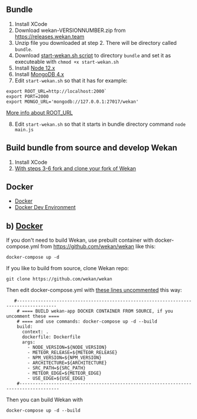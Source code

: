 ## Bundle

1. Install XCode
2. Download wekan-VERSIONNUMBER.zip from https://releases.wekan.team
3. Unzip file you downloaded at step 2. There will be directory called `bundle`.
4. Download [start-wekan.sh script](https://raw.githubusercontent.com/wekan/wekan/master/start-wekan.sh) to directory `bundle` and set it as executeable with `chmod +x start-wekan.sh`
5. Install [Node 12.x](https://nodejs.org/en/)
6. Install [MongoDB 4.x](https://docs.mongodb.com/manual/tutorial/install-mongodb-on-os-x/)
7. Edit `start-wekan.sh` so that it has for example:
```
export ROOT_URL=http://localhost:2000`
export PORT=2000
export MONGO_URL='mongodb://127.0.0.1:27017/wekan'
```
[More info about ROOT_URL](https://github.com/wekan/wekan/wiki/Settings)

8. Edit `start-wekan.sh` so that it starts in bundle directory command `node main.js`

## Build bundle from source and develop Wekan

1. Install XCode
2. [With steps 3-6 fork and clone your fork of Wekan](https://github.com/wekan/wekan-maintainer/wiki/Developing-Wekan-for-Sandstorm#3-fork-wekan-and-clone-your-fork)

## Docker

- [Docker](https://github.com/wekan/wekan/wiki/Docker)
- [Docker Dev Environment](https://github.com/wekan/wekan-dev)

## b) [Docker](https://github.com/wekan/wekan/wiki/Docker)

If you don't need to build Wekan, use prebuilt container with docker-compose.yml from https://github.com/wekan/wekan like this:
```
docker-compose up -d
```

If you like to build from source, clone Wekan repo:
```
git clone https://github.com/wekan/wekan
```
Then edit docker-compose.yml with [these lines uncommented](https://github.com/wekan/wekan/blob/master/docker-compose.yml#L132-L142) this way:
```
   #-------------------------------------------------------------------------------------
    # ==== BUILD wekan-app DOCKER CONTAINER FROM SOURCE, if you uncomment these ====
    # ==== and use commands: docker-compose up -d --build
    build:
      context: .
      dockerfile: Dockerfile
      args:
        - NODE_VERSION=${NODE_VERSION}
        - METEOR_RELEASE=${METEOR_RELEASE}
        - NPM_VERSION=${NPM_VERSION}
        - ARCHITECTURE=${ARCHITECTURE}
        - SRC_PATH=${SRC_PATH}
        - METEOR_EDGE=${METEOR_EDGE}
        - USE_EDGE=${USE_EDGE}
    #-------------------------------------------------------------------------------------
```
Then you can build Wekan with 
```
docker-compose up -d --build
```
